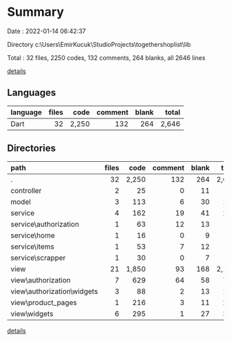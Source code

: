 # Summary

Date : 2022-01-14 06:42:37

Directory c:\Users\EmirKucuk\StudioProjects\togethershoplist\lib

Total : 32 files,  2250 codes, 132 comments, 264 blanks, all 2646 lines

[details](details.md)

## Languages
| language | files | code | comment | blank | total |
| :--- | ---: | ---: | ---: | ---: | ---: |
| Dart | 32 | 2,250 | 132 | 264 | 2,646 |

## Directories
| path | files | code | comment | blank | total |
| :--- | ---: | ---: | ---: | ---: | ---: |
| . | 32 | 2,250 | 132 | 264 | 2,646 |
| controller | 2 | 25 | 0 | 11 | 36 |
| model | 3 | 113 | 6 | 30 | 149 |
| service | 4 | 162 | 19 | 41 | 222 |
| service\authorization | 1 | 63 | 12 | 13 | 88 |
| service\home | 1 | 16 | 0 | 9 | 25 |
| service\items | 1 | 53 | 7 | 12 | 72 |
| service\scrapper | 1 | 30 | 0 | 7 | 37 |
| view | 21 | 1,850 | 93 | 168 | 2,111 |
| view\authorization | 7 | 629 | 64 | 58 | 751 |
| view\authorization\widgets | 3 | 88 | 2 | 13 | 103 |
| view\product_pages | 1 | 216 | 3 | 11 | 230 |
| view\widgets | 6 | 295 | 1 | 27 | 323 |

[details](details.md)